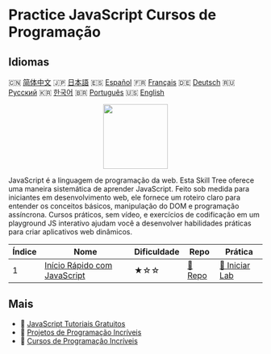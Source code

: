 # Practice JavaScript Cursos de Programação

## Idiomas

🇨🇳 [简体中文](README_zh.md) 🇯🇵 [日本語](README_ja.md) 🇪🇸 [Español](README_es.md) 🇫🇷 [Français](README_fr.md) 🇩🇪 [Deutsch](README_de.md) 🇷🇺 [Русский](README_ru.md) 🇰🇷 [한국어](README_ko.md) 🇧🇷 [Português](README_pt.md) 🇺🇸 [English](README.md) 

<div align="center">
<img width="128px" src="https://file.labex.io/path/ztG7iIXOkx2u.png">
</div>

JavaScript é a linguagem de programação da web. Esta Skill Tree oferece uma maneira sistemática de aprender JavaScript. Feito sob medida para iniciantes em desenvolvimento web, ele fornece um roteiro claro para entender os conceitos básicos, manipulação do DOM e programação assíncrona. Cursos práticos, sem vídeo, e exercícios de codificação em um playground JS interativo ajudam você a desenvolver habilidades práticas para criar aplicativos web dinâmicos.

|   Índice | Nome                                                                                    | Dificuldade   | Repo                                                                 | Prática                                                                   |
|----------|-----------------------------------------------------------------------------------------|---------------|----------------------------------------------------------------------|---------------------------------------------------------------------------|
|        1 | [Início Rápido com JavaScript](https://labex.io/pt/courses/quick-start-with-javascript) | ★☆☆           | [🔗 Repo](https://github.com/labex-labs/quick-start-with-javascript) | [🚀 Iniciar Lab](https://labex.io/pt/courses/quick-start-with-javascript) |

## Mais

- 🔗 [JavaScript Tutoriais Gratuitos](https://github.com/labex-labs/javascript-free-tutorials)
- 🔗 [Projetos de Programação Incríveis](https://github.com/labex-labs/awesome-programming-projects)
- 🔗 [Cursos de Programação Incríveis](https://github.com/labex-labs/awesome-programming-courses)

